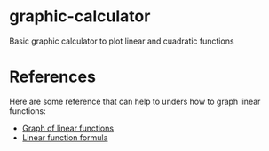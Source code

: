 # graphic-calculator
Basic graphic calculator to plot linear and cuadratic functions

# References
Here are some reference that can help to unders how to graph linear functions:

- [Graph of linear functions](https://math.libretexts.org/Courses/Borough_of_Manhattan_Community_College/MAT_206.5/Chapter_3A%3A_Algebra_Topics/3A.02%3A_Graphs_of_Linear_Functions)
- [Linear function formula](https://math.libretexts.org/Courses/Borough_of_Manhattan_Community_College/MAT_206.5/Chapter_3A%3A_Algebra_Topics/3A.02%3A_Graphs_of_Linear_Functions)